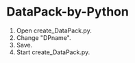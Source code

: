 # DataPack-by-Python
1. Open create_DataPack.py.
2. Change "DPname".
3. Save.
4. Start create_DataPack.py.

